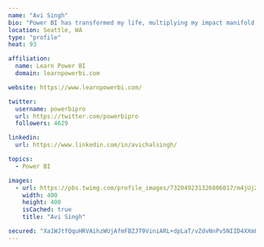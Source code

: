 ```yaml
---
name: "Avi Singh"
bio: "Power BI has transformed my life, multiplying my impact manifold. Now I am on a mission to spread the word and share the knowledge"
location: Seattle, WA
type: "profile"
heat: 93

affiliation:
  name: Learn Power BI
  domain: learnpowerbi.com

website: https://www.learnpowerbi.com/

twitter:
  username: powerbipro
  url: https://twitter.com/powerbipro
  followers: 4629

linkedin:
  url: https://www.linkedin.com/in/avichalsingh/

topics:
  - Power BI

images:
  - url: https://pbs.twimg.com/profile_images/732049231326806017/m4jUj2Lu_400x400.jpg
    width: 400
    height: 400
    isCached: true
    title: "Avi Singh"

secured: "Xa1WJtfQquHRVAihzWUjAfmFBZJT9ViniARL+dpLaT/vZdvNnPv5NIID4XXmLBxzMsH2R+y6cBZGFhEP/CmlTiJ8D1IwVHPNIB2gJ6g0h0mwGjeXtwad3q/+oSQPSJ+ZtYtpPOYTHVILfwB3ZFB058I+ho02Lt25IexLl/5U1SSs3Ov6EAxveMQB48Sia5LpTlMqtGW2W9TrynhPhEejkGo45Rs3O8bMKl/YJtdN2A8tAisI0KIGG+A9wkZ2vhD6cAbvgLwonxqFd62tZT3NHultmXpl3jHh2amomGYUn/AsNqFIA3cjH0YaYowhW8+6c6SYVko/zBJeGh6N9vGBqupbS3LSQgj5qN8Ke7HD0BdsB5M6UotSp5wQMeynnAKm6J6ZHdCiw6fg7vY4QG9p7X3qrnOU+MnaACGVqVDbtYg=;PyeV62ZfZM/k23ac17Y9bw=="
---
```


